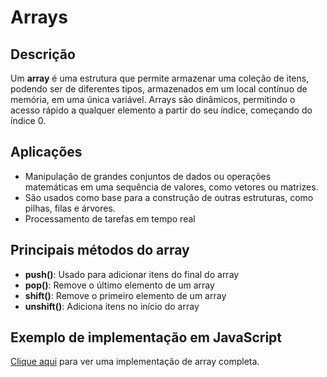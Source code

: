# Arrays

## Descrição
Um **array** é uma estrutura que permite armazenar uma coleção de itens, podendo ser de diferentes tipos, armazenados em um local contínuo de memória, em uma única variável. Arrays são dinâmicos, permitindo o acesso rápido a qualquer elemento a partir do seu índice, começando do índice 0.

## Aplicações
* Manipulação de grandes conjuntos de dados ou operações matemáticas em uma sequência de valores, como vetores ou matrizes.
* São usados como base para a construção de outras estruturas, como pilhas, filas e árvores.
* Processamento de tarefas em tempo real

## Principais métodos do array
* **push()**: Usado para adicionar itens do final do array
* **pop()**: Remove o último elemento de um array
* **shift()**: Remove o primeiro elemento de um array
* **unshift()**: Adiciona itens no início do array

## Exemplo de implementação em JavaScript

[Clique aqui](../src/Array) para ver uma implementação de array completa.
